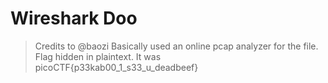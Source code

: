 # Wireshark Doo
> Credits to @baozi
Basically used an online pcap analyzer for the file.
Flag hidden in plaintext.
It was picoCTF{p33kab00_1_s33_u_deadbeef}

